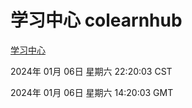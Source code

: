 # 学习中心 colearnhub
[学习中心](http://219.139.196.106:56308/colearnhub/)

2024年 01月 06日 星期六 22:20:03 CST

2024年 01月 06日 星期六 14:20:03 GMT
